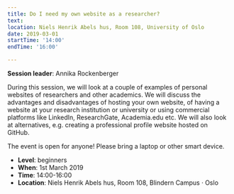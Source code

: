 ```yaml
---
title: Do I need my own website as a researcher?
text:
location: Niels Henrik Abels hus, Room 108, University of Oslo
date: 2019-03-01
startTime: '14:00'
endTime: '16:00'

---
```


**Session leader**: Annika Rockenberger

During this session, we will look at a couple of examples of personal websites of researchers and other academics. We will discuss the advantages and disadvantages of hosting your own website, of having a website at your research institution or university or using commercial platforms like LinkedIn, ResearchGate, Academia.edu etc. We will also look at alternatives, e.g. creating a professional profile website hosted on GitHub.

The event is open for anyone! Please bring a laptop or other smart device.


- **Level**: beginners
- **When**: 1st March 2019
- **Time**: 14:00-16:00
- **Location**: Niels Henrik Abels hus, Room 108, Blindern Campus · Oslo
